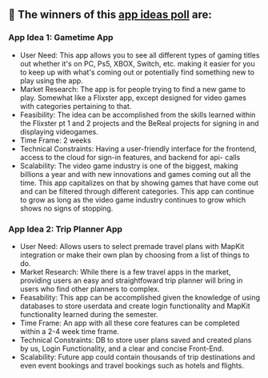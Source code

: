 ## 🎉 The winners of this [app ideas poll](https://github.com/elvisblanco1993/ios-group4-project/discussions/1) are:

### App Idea 1: Gametime App

- User Need: This app allows you to see all different types of gaming titles out whether it's on PC, Ps5, XBOX, Switch, etc. making it        easier for you to keep up with what's coming out or potentially find something new to play using the app.
- Market Research: The app is for people trying to find a new game to play. Somewhat like a Flixster app, except designed for video games     with categories pertaining to that.
- Feasibility: The idea can be accomplished from the skills learned within the Flixster pt 1 and 2 projects and the BeReal projects for       signing in and displaying videogames.
- Time Frame: 2 weeks
- Technical Constraints: Having a user-friendly interface for the frontend, access to the cloud for sign-in features, and backend for api-    calls
- Scalability: The video game industry is one of the biggest, making billions a year and with new innovations and games coming out all the    time. This app capitalizes on that by showing games that have come out and can be filtered through different categories. This app can       continue to grow as long as the video game industry continues to grow which shows no signs of stopping.


### App Idea 2: Trip Planner App

- User Need: Allows users to select premade travel plans with MapKit integration or make their own plan by choosing from a list of things to do.
- Market Research: While there is a few travel apps in the market, providing users an easy and straightfoward trip planner will bring in users who find other planners to complex.
- Feasability: This app can be accomplished given the knowledge of using databases to store userdata and create login functionality and MapKit functionality learned during the semester.
- Time Frame: An app with all these core features can be completed within a 2-4 week time frame.
- Technical Constraints: DB to store user plans saved and created plans by us, Login Functionality, and a clear and concise Front-End.
- Scalability: Future app could contain thousands of trip destinations and even event bookings and travel bookings such as hotels and flights.

